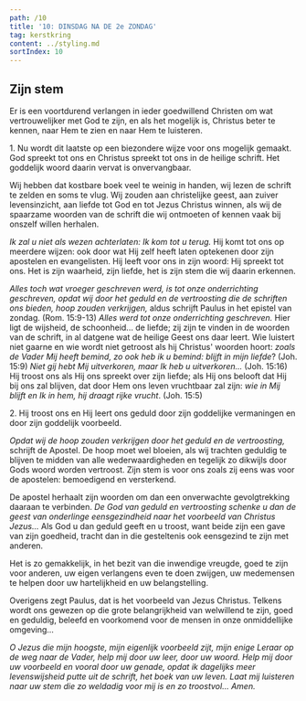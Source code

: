 ```yaml
---
path: /10
title: '10: DINSDAG NA DE 2e ZONDAG'
tag: kerstkring
content: ../styling.md
sortIndex: 10
---
```


## Zijn stem

Er is een voortdurend verlangen in ieder goedwillend Christen om wat vertrouwelijker met God te zijn, en als het mogelijk is, Christus beter te kennen, naar Hem te zien en naar Hem te luisteren.

1\. Nu wordt dit laatste op een biezondere wijze voor ons mogelijk gemaakt. God spreekt tot ons en Christus spreekt tot ons in de heilige schrift. Het goddelijk woord daarin vervat is onvervangbaar.

Wij hebben dat kostbare boek veel te weinig in handen, wij lezen de schrift te zelden en soms te vlug. Wij zouden aan christelijke geest, aan zuiver levensinzicht, aan liefde tot God en tot Jezus Christus winnen, als wij de spaarzame woorden van de schrift die wij ontmoeten of kennen vaak bij onszelf willen herhalen.

_Ik zal u niet als wezen achterlaten: Ik kom tot u terug._ Hij komt tot ons op meerdere wijzen: ook door wat Hij zelf heeft laten optekenen door zijn apostelen en evangelisten. Hij leeft voor ons in zijn woord: Hij spreekt tot ons. Het is zijn waarheid, zijn liefde, het is zijn stem die wij daarin erkennen.

_Alles toch wat vroeger geschreven werd, is tot onze onderrichting geschreven, opdat wij door het geduld en de vertroosting die de schriften ons bieden, hoop zouden verkrijgen,_ aldus schrijft Paulus in het epistel van zondag. (Rom. 15:9-13) _Alles werd tot onze onderrichting geschreven._ Hier ligt de wijsheid, de schoonheid... de liefde; zij zijn te vinden in de woorden van de schrift, in al datgene wat de heilige Geest ons daar leert. Wie luistert niet gaarne en wie wordt niet getroost als hij Christus' woorden hoort: _zoals de Vader Mij heeft bemind, zo ook heb ik u bemind: blijft in mijn liefde_? (Joh. 15:9) _Niet gij hebt Mij uitverkoren, maar Ik heb u uitverkoren..._ (Joh. 15:16) Hij troost ons als Hij ons spreekt over zijn liefde; als Hij ons belooft dat Hij bij ons zal blijven, dat door Hem ons leven vruchtbaar zal zijn: _wie in Mij blijft en Ik in hem, hij draagt rijke vrucht_. (Joh. 15:5)

2\. Hij troost ons en Hij leert ons geduld door zijn goddelijke vermaningen en door zijn goddelijk voorbeeld.

_Opdat wij de hoop zouden verkrijgen door het geduld en de vertroosting,_ schrijft de Apostel. De hoop moet wel bloeien, als wij trachten geduldig te blijven te midden van alle wederwaardigheden en tegelijk zo dikwijls door Gods woord worden vertroost. Zijn stem is voor ons zoals zij eens was voor de apostelen: bemoedigend en versterkend.

De apostel herhaalt zijn woorden om dan een onverwachte gevolgtrekking daaraan te verbinden. _De God van geduld en vertroosting schenke u dan de geest van onderlinge eensgezindheid naar het voorbeeld van Christus Jezus..._ Als God u dan geduld geeft en u troost, want beide zijn een gave van zijn goedheid, tracht dan in die gesteltenis ook eensgezind te zijn met anderen.

Het is zo gemakkelijk, in het bezit van die inwendige vreugde, goed te zijn voor anderen, uw eigen verlangens even te doen zwijgen, uw medemensen te helpen door uw hartelijkheid en uw belangstelling.

Overigens zegt Paulus, dat is het voorbeeld van Jezus Christus. Telkens wordt ons gewezen op die grote belangrijkheid van welwillend te zijn, goed en geduldig, beleefd en voorkomend voor de mensen in onze onmiddellijke omgeving...

_O Jezus die mijn hoogste, mijn eigenlijk voorbeeld zijt, mijn enige Leraar op de weg naar de Vader, help mij door uw leer, door uw woord. Help mij door uw voorbeeld en vooral door uw genade, opdat ik dagelijks meer levenswijsheid putte uit de schrift, het boek van uw leven. Laat mij luisteren naar uw stem die zo weldadig voor mij is en zo troostvol... Amen._
